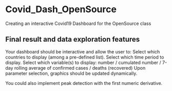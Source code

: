 # Covid_Dash_OpenSource
Creating an interactive Covid19 Dashboard for the OpenSource class

## Final result and data exploration features
Your dashboard should be interactive and allow the user to:
Select which countries to display (among a pre-defined list).
Select which time period to display.
Select which variable(s) to display: 
number / cumulated number / 7-day rolling average
of confirmed cases / deaths (recovered)
Upon parameter selection, graphics should be updated dynamically.

You could also implement peak detection with the first numeric derivative.
